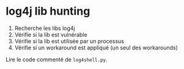 # log4j lib hunting

1. Recherche les libs log4j
2. Vérifie si la lib est vulnérable
3. Vérifie si la lib est utilisée par un processus
4. Vérifie si un workaround est appliqué (un seul des workarounds)

Lire le code commenté de `log4shell.py`.
